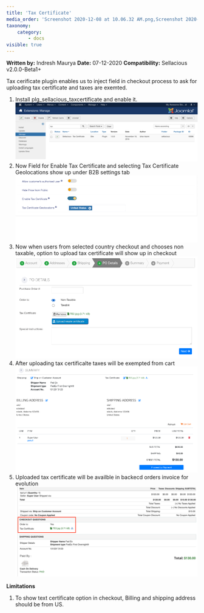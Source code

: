 ```yaml
---
title: 'Tax Certificate'
media_order: 'Screenshot 2020-12-08 at 10.06.32 AM.png,Screenshot 2020-12-08 at 10.11.06 AM.png,Screenshot 2020-12-08 at 10.14.03 AM.png,Screenshot 2020-12-08 at 10.16.59 AM.png,Screenshot 2020-12-08 at 10.22.01 AM.png'
taxonomy:
    category:
        - docs
visible: true
---
```


**Written by:** Indresh Maurya
**Date:** 07-12-2020
**Compatibility:** Sellacious v2.0.0-Beta1+

Tax cerificate plugin enables us to inject field in checkout process to ask for uploading tax certificate and taxes are exemted.

1. Install plg_sellacious_taxcertificate and enable it.
![](Screenshot%202020-12-08%20at%2010.06.32%20AM.png)
2. Now Field for Enable Tax Certificate and selecting Tax Certificate Geolocations show up under B2B settings tab
![](Screenshot%202020-12-08%20at%2010.11.06%20AM.png)
3. Now when users from selected country checkout and chooses non taxable, option to upload tax certificate will show up in checkout
![](Screenshot%202020-12-08%20at%2010.14.03%20AM.png)
4. After uploading tax certificalte taxes will be exempted from cart
![](Screenshot%202020-12-08%20at%2010.16.59%20AM.png)
5. Uploaded tax certificate will be availble in backecd orders invoice for evolution
![](Screenshot%202020-12-08%20at%2010.22.01%20AM.png)

**Limitations**
1. To show text certificate option in checkout, Billing and shipping address should be from US.
